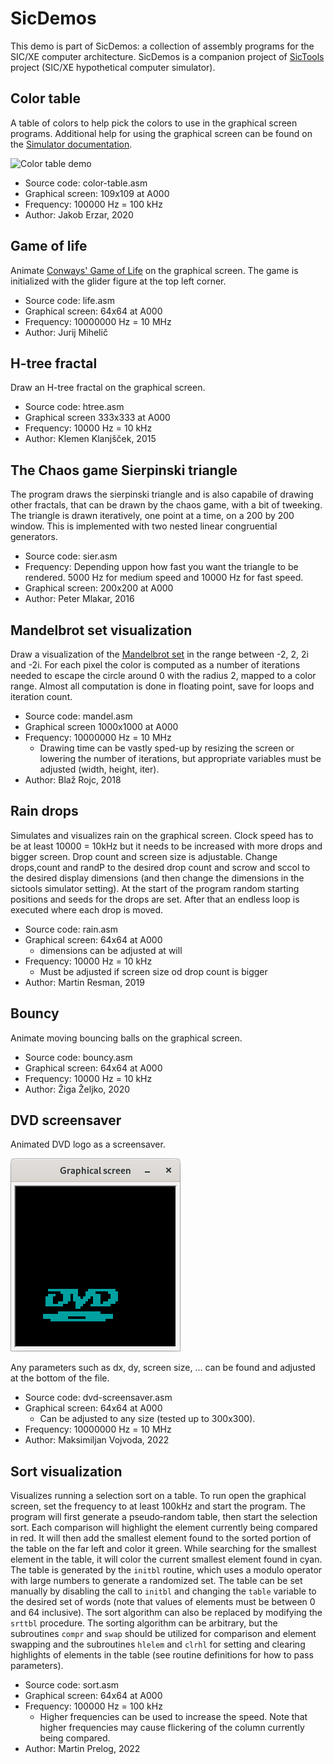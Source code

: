 # SicDemos
This demo is part of SicDemos: a collection of assembly programs for the SIC/XE computer architecture. SicDemos is a companion project of [SicTools](https://github.com/jurem/SicTools) project (SIC/XE hypothetical computer simulator).

## Color table
A table of colors to help pick the colors to use in the graphical screen programs. Additional help for using the graphical screen can be found on the [Simulator documentation](http://jurem.github.io/SicTools/documentation/simulator).

![Color table demo](./color-table.png)

* Source code: color-table.asm
* Graphical screen: 109x109 at A000
* Frequency: 100000 Hz = 100 kHz
* Author: Jakob Erzar, 2020

## Game of life
Animate [Conways' Game of Life](https://en.wikipedia.org/wiki/Conway's_Game_of_Life) on the graphical screen. The game is initialized with the glider figure at the top left corner.
* Source code: life.asm
* Graphical screen: 64x64 at A000
* Frequency: 10000000 Hz = 10 MHz
* Author: Jurij Mihelič

## H-tree fractal
Draw an H-tree fractal on the graphical screen.
* Source code: htree.asm
* Graphical screen 333x333 at A000
* Frequency: 10000 Hz = 10 kHz
* Author: Klemen Klanjšček, 2015

## The Chaos game Sierpinski triangle
The program draws the sierpinski triangle and is also capabile of drawing other fractals, that can be drawn by the chaos game, with a bit of tweeking.
The triangle is drawn iteratively, one point at a time, on a 200 by 200 window. This is implemented with two nested linear congruential generators.
* Source code: sier.asm
* Frequency: Depending uppon how fast you want the triangle to be rendered. 5000 Hz for medium speed and 10000 Hz for fast speed.
* Graphical screen: 200x200 at A000
* Author: Peter Mlakar, 2016

## Mandelbrot set visualization
Draw a visualization of the [Mandelbrot set](https://en.wikipedia.org/wiki/Mandelbrot_set) in the range between -2, 2, 2i and -2i.
For each pixel the color is computed as a number of iterations needed to escape the circle around 0 with the radius 2, mapped to a color range.
Almost all computation is done in floating point, save for loops and iteration count.
* Source code: mandel.asm
* Graphical screen 1000x1000 at A000
* Frequency: 10000000 Hz = 10 MHz
    * Drawing time can be vastly sped-up by resizing the screen or lowering the number of iterations, but appropriate variables must be adjusted (width, height, iter).
* Author: Blaž Rojc, 2018

## Rain drops
Simulates and visualizes rain on the graphical screen. Clock speed has to be at least 10000 = 10kHz but it needs to be increased with more drops and bigger screen. Drop count and screen size is adjustable. Change drops,count and randP to the desired drop count and scrow and sccol to the desired display dimensions (and then change the dimensions in the sictools simulator setting). At the start of the program random starting positions and seeds for the drops are set. After that an endless loop is executed where each drop is moved.
* Source code: rain.asm
* Graphical screen: 64x64 at A000
   * dimensions can be adjusted at will
* Frequency: 10000 Hz = 10 kHz
   * Must be adjusted if screen size od drop count is bigger
* Author: Martin Resman, 2019

## Bouncy
Animate moving bouncing balls on the graphical screen.
* Source code: bouncy.asm
* Graphical screen: 64x64 at A000
* Frequency: 10000 Hz = 10 kHz
* Author: Žiga Željko, 2020

## DVD screensaver
Animated DVD logo as a screensaver.

![DVD-screensaver demo](./dvd-screensaver.png)

Any parameters such as dx, dy, screen size, ... can be found and adjusted at the bottom of the file.
* Source code: dvd-screensaver.asm
* Graphical screen: 64x64 at A000
    * Can be adjusted to any size (tested up to 300x300).
* Frequency: 10000000 Hz = 10 MHz
* Author: Maksimiljan Vojvoda, 2022

## Sort visualization
Visualizes running a selection sort on a table. To run open the graphical screen, set the frequency to at least 100kHz and start the program. The program will first generate a pseudo‐random table, then start the selection sort. Each comparison will highlight the element currently being compared in red. It will then add the smallest element found to the sorted portion of the table on the far left and color it green. While searching for the smallest element in the table, it will color the current smallest element found in cyan.
The table is generated by the `initbl` routine, which uses a modulo operator with large numbers to generate a randomized set. The table can be set manually by disabling the call to `initbl` and changing the `table` variable to the desired set of words (note that values of elements must be between 0 and 64 inclusive). The sort algorithm can also be replaced by modifying the `srttbl` procedure. The sorting algorithm can be arbitrary, but the subroutines `compr` and `swap` should be utilized for comparison and element swapping and the subroutines `hlelem` and `clrhl` for setting and clearing highlights of elements in the table (see routine definitions for how to pass parameters).
* Source code: sort.asm
* Graphical screen: 64x64 at A000
* Frequency: 100000 Hz = 100 kHz
    * Higher frequencies can be used to increase the speed. Note that higher frequencies may cause flickering of the column currently being compared.
* Author: Martin Prelog, 2022
